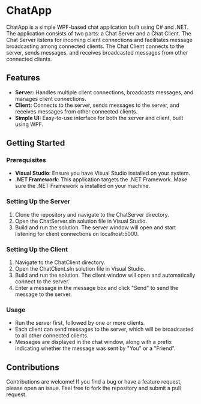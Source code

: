 # ChatApp
ChatApp is a simple WPF-based chat application built using C# and .NET. The application consists of two parts: a Chat Server and a Chat Client. The Chat Server listens for incoming client connections and facilitates message broadcasting among connected clients. The Chat Client connects to the server, sends messages, and receives broadcasted messages from other connected clients.

## Features
- **Server:** Handles multiple client connections, broadcasts messages, and manages client connections.
- **Client:** Connects to the server, sends messages to the server, and receives messages from other connected clients.
- **Simple UI:** Easy-to-use interface for both the server and client, built using WPF.

## Getting Started

### Prerequisites
- **Visual Studio**: Ensure you have Visual Studio installed on your system.
- **.NET Framework**: This application targets the .NET Framework. Make sure the .NET Framework is installed on your machine.

### Setting Up the Server
1. Clone the repository and navigate to the ChatServer directory.
2. Open the ChatServer.sln solution file in Visual Studio.
3. Build and run the solution. The server window will open and start listening for client connections on localhost:5000.

### Setting Up the Client
1. Navigate to the ChatClient directory.
2. Open the ChatClient.sln solution file in Visual Studio.
3. Build and run the solution. The client window will open and automatically connect to the server.
4. Enter a message in the message box and click "Send" to send the message to the server.

### Usage
- Run the server first, followed by one or more clients.
- Each client can send messages to the server, which will be broadcasted to all other connected clients.
- Messages are displayed in the chat window, along with a prefix indicating whether the message was sent by "You" or a "Friend".

## Contributions
Contributions are welcome! If you find a bug or have a feature request, please open an issue. Feel free to fork the repository and submit a pull request.
